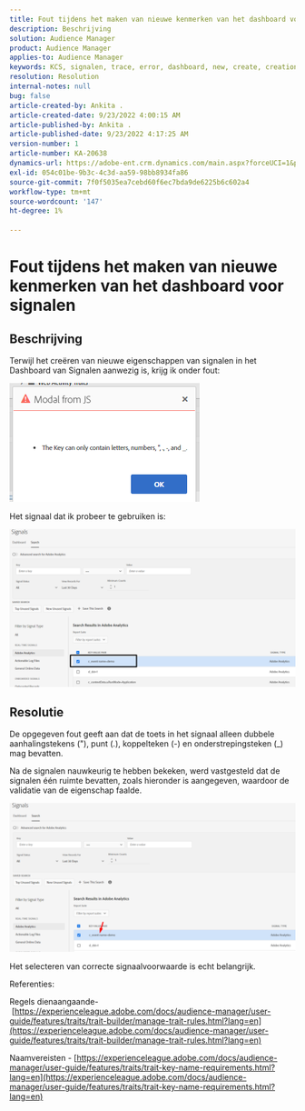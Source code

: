 ```yaml
---
title: Fout tijdens het maken van nieuwe kenmerken van het dashboard voor signalen
description: Beschrijving
solution: Audience Manager
product: Audience Manager
applies-to: Audience Manager
keywords: KCS, signalen, trace, error, dashboard, new, create, creation,
resolution: Resolution
internal-notes: null
bug: false
article-created-by: Ankita .
article-created-date: 9/23/2022 4:00:15 AM
article-published-by: Ankita .
article-published-date: 9/23/2022 4:17:25 AM
version-number: 1
article-number: KA-20638
dynamics-url: https://adobe-ent.crm.dynamics.com/main.aspx?forceUCI=1&pagetype=entityrecord&etn=knowledgearticle&id=3b376f32-f43a-ed11-9db1-0022480868ff
exl-id: 054c01be-9b3c-4c3d-aa59-98bb8934fa86
source-git-commit: 7f0f5035ea7cebd60f6ec7bda9de6225b6c602a4
workflow-type: tm+mt
source-wordcount: '147'
ht-degree: 1%

---
```


# Fout tijdens het maken van nieuwe kenmerken van het dashboard voor signalen

## Beschrijving


Terwijl het creëren van nieuwe eigenschappen van signalen in het Dashboard van Signalen aanwezig is, krijg ik onder fout:

![](assets/___7cc00897-f63a-ed11-9db1-0022480868ff___.png)



Het signaal dat ik probeer te gebruiken is:

![](assets/___7ec00897-f63a-ed11-9db1-0022480868ff___.png)


## Resolutie


De opgegeven fout geeft aan dat de toets in het signaal alleen dubbele aanhalingstekens (&quot;), punt (.), koppelteken (-) en onderstrepingsteken (_) mag bevatten.



Na de signalen nauwkeurig te hebben bekeken, werd vastgesteld dat de signalen één ruimte bevatten, zoals hieronder is aangegeven, waardoor de validatie van de eigenschap faalde.



![](assets/d04f0008-f63a-ed11-9db1-0022480868ff.png)

Het selecteren van correcte signaalvoorwaarde is echt belangrijk.

Referenties:

Regels dienaangaande- [https://experienceleague.adobe.com/docs/audience-manager/user-guide/features/traits/trait-builder/manage-trait-rules.html?lang=en](https://experienceleague.adobe.com/docs/audience-manager/user-guide/features/traits/trait-builder/manage-trait-rules.html?lang=en)

Naamvereisten - [https://experienceleague.adobe.com/docs/audience-manager/user-guide/features/traits/trait-key-name-requirements.html?lang=en](https://experienceleague.adobe.com/docs/audience-manager/user-guide/features/traits/trait-key-name-requirements.html?lang=en)
